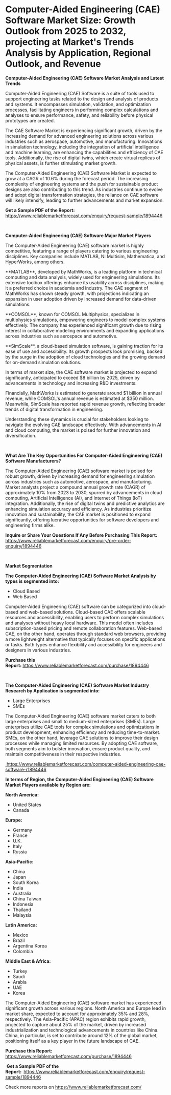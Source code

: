 <p><h1>Computer-Aided Engineering (CAE) Software Market Size: Growth Outlook from 2025 to 2032, projecting at Market's Trends Analysis by Application, Regional Outlook, and Revenue</h1></p><p><strong>Computer-Aided Engineering (CAE) Software Market Analysis and Latest Trends</strong></p>
<p><p>Computer-Aided Engineering (CAE) Software is a suite of tools used to support engineering tasks related to the design and analysis of products and systems. It encompasses simulation, validation, and optimization processes, facilitating engineers in performing complex calculations and analyses to ensure performance, safety, and reliability before physical prototypes are created.</p><p>The CAE Software Market is experiencing significant growth, driven by the increasing demand for advanced engineering solutions across various industries such as aerospace, automotive, and manufacturing. Innovations in simulation technology, including the integration of artificial intelligence and machine learning, are enhancing the capabilities and efficiency of CAE tools. Additionally, the rise of digital twins, which create virtual replicas of physical assets, is further stimulating market growth.</p><p>The Computer-Aided Engineering (CAE) Software Market is expected to grow at a CAGR of 10.6% during the forecast period. The increasing complexity of engineering systems and the push for sustainable product designs are also contributing to this trend. As industries continue to evolve and adopt digital transformation strategies, the reliance on CAE software will likely intensify, leading to further advancements and market expansion.</p></p>
<p><strong>Get a Sample PDF of the Report:&nbsp;</strong> <a href="https://www.reliablemarketforecast.com/enquiry/request-sample/1894446?utm_campaign=1130&utm_medium=2&utm_source=Github&utm_content=ia&utm_term=14012025&utm_id=computer-aided-engineering-cae-software">https://www.reliablemarketforecast.com/enquiry/request-sample/1894446</a></p>
<p>&nbsp;</p>
<p><strong>Computer-Aided Engineering (CAE) Software Major Market Players</strong></p>
<p><p>The Computer-Aided Engineering (CAE) software market is highly competitive, featuring a range of players catering to various engineering disciplines. Key companies include MATLAB, NI Multisim, Mathematica, and HyperWorks, among others.</p><p>**MATLAB**, developed by MathWorks, is a leading platform in technical computing and data analysis, widely used for engineering simulations. Its extensive toolbox offerings enhance its usability across disciplines, making it a preferred choice in academia and industry. The CAE segment of MathWorks has shown steady growth, with projections indicating an expansion in user adoption driven by increased demand for data-driven simulations.</p><p>**COMSOL**, known for COMSOL Multiphysics, specializes in multiphysics simulations, empowering engineers to model complex systems effectively. The company has experienced significant growth due to rising interest in collaborative modeling environments and expanding applications across industries such as aerospace and automotive.</p><p>**SimScale**, a cloud-based simulation software, is gaining traction for its ease of use and accessibility. Its growth prospects look promising, backed by the surge in the adoption of cloud technologies and the growing demand for on-demand simulation solutions.</p><p>In terms of market size, the CAE software market is projected to expand significantly, anticipated to exceed $8 billion by 2025, driven by advancements in technology and increasing R&D investments.</p><p>Financially, MathWorks is estimated to generate around $1 billion in annual revenue, while COMSOL's annual revenue is estimated at $350 million. Meanwhile, SimScale has reported rapid revenue growth, reflecting broader trends of digital transformation in engineering.</p><p>Understanding these dynamics is crucial for stakeholders looking to navigate the evolving CAE landscape effectively. With advancements in AI and cloud computing, the market is poised for further innovation and diversification.</p></p>
<p>&nbsp;</p>
<p><strong>What Are The Key Opportunities For Computer-Aided Engineering (CAE) Software Manufacturers?</strong></p>
<p><p>The Computer-Aided Engineering (CAE) software market is poised for robust growth, driven by increasing demand for engineering simulation across industries such as automotive, aerospace, and manufacturing. Market analysts project a compound annual growth rate (CAGR) of approximately 10% from 2023 to 2030, spurred by advancements in cloud computing, Artificial Intelligence (AI), and Internet of Things (IoT) integration. Additionally, the rise of digital twins and predictive analytics are enhancing simulation accuracy and efficiency. As industries prioritize innovation and sustainability, the CAE market is positioned to expand significantly, offering lucrative opportunities for software developers and engineering firms alike.</p></p>
<p><strong>Inquire or Share Your Questions If Any Before Purchasing This Report:</strong> <a href="https://www.reliablemarketforecast.com/enquiry/pre-order-enquiry/1894446?utm_campaign=1130&utm_medium=2&utm_source=Github&utm_content=ia&utm_term=14012025&utm_id=computer-aided-engineering-cae-software">https://www.reliablemarketforecast.com/enquiry/pre-order-enquiry/1894446</a></p>
<p>&nbsp;</p>
<p><strong>Market Segmentation</strong></p>
<p><strong>The Computer-Aided Engineering (CAE) Software Market Analysis by types is segmented into:</strong></p>
<p><ul><li>Cloud Based</li><li>Web Based</li></ul></p>
<p><p>Computer-Aided Engineering (CAE) software can be categorized into cloud-based and web-based solutions. Cloud-based CAE offers scalable resources and accessibility, enabling users to perform complex simulations and analyses without heavy local hardware. This model often includes subscription-based pricing and remote collaboration features. Web-based CAE, on the other hand, operates through standard web browsers, providing a more lightweight alternative that typically focuses on specific applications or tasks. Both types enhance flexibility and accessibility for engineers and designers in various industries.</p></p>
<p><strong>Purchase this Report:&nbsp;</strong><a href="https://www.reliablemarketforecast.com/purchase/1894446?utm_campaign=1130&utm_medium=2&utm_source=Github&utm_content=ia&utm_term=14012025&utm_id=computer-aided-engineering-cae-software">https://www.reliablemarketforecast.com/purchase/1894446</a></p>
<p>&nbsp;</p>
<p><strong>The Computer-Aided Engineering (CAE) Software Market Industry Research by Application is segmented into:</strong></p>
<p><ul><li>Large Enterprises</li><li>SMEs</li></ul></p>
<p><p>The Computer-Aided Engineering (CAE) software market caters to both large enterprises and small to medium-sized enterprises (SMEs). Large enterprises utilize CAE tools for complex simulations and optimizations in product development, enhancing efficiency and reducing time-to-market. SMEs, on the other hand, leverage CAE solutions to improve their design processes while managing limited resources. By adopting CAE software, both segments aim to bolster innovation, ensure product quality, and maintain competitiveness in their respective industries.</p></p>
<p><a href="https://www.reliablemarketforecast.com/computer-aided-engineering-cae-software-r1894446?utm_campaign=1130&utm_medium=2&utm_source=Github&utm_content=ia&utm_term=14012025&utm_id=computer-aided-engineering-cae-software">&nbsp;https://www.reliablemarketforecast.com/computer-aided-engineering-cae-software-r1894446</a></p>
<p><strong>In terms of Region, the Computer-Aided Engineering (CAE) Software Market Players available by Region are:</strong></p>
<p>
    <p> <strong> North America: </strong>
        <ul>
            <li>United States</li>
            <li>Canada</li>
        </ul>
        </p> 
    <p> <strong> Europe: </strong>
        <ul>
            <li>Germany</li>
            <li>France</li>
            <li>U.K.</li>
            <li>Italy</li>
            <li>Russia</li>
        </ul>
        </p> 
    <p> <strong> Asia-Pacific: </strong>
        <ul>
            <li>China</li>
            <li>Japan</li>
            <li>South Korea</li>
            <li>India</li>
            <li>Australia</li>
            <li>China Taiwan</li>
            <li>Indonesia</li>
            <li>Thailand</li>
            <li>Malaysia</li>
        </ul>
        </p> 
    <p> <strong> Latin America: </strong>
        <ul>
            <li>Mexico</li>
            <li>Brazil</li>
            <li>Argentina Korea</li>
            <li>Colombia</li>
        </ul>
        </p> 
    <p> <strong> Middle East & Africa: </strong>
        <ul>
            <li>Turkey</li>
            <li>Saudi</li>
            <li>Arabia</li>
            <li>UAE</li>
            <li>Korea</li>
        </ul>
    </p>
    </p>
<p><p>The Computer-Aided Engineering (CAE) software market has experienced significant growth across various regions. North America and Europe lead in market share, expected to account for approximately 35% and 28%, respectively. The Asia-Pacific (APAC) region exhibits rapid growth, projected to capture about 25% of the market, driven by increased industrialization and technological advancements in countries like China. China, in particular, is set to contribute around 12% of the global market, positioning itself as a key player in the future landscape of CAE.</p></p>
<p><strong>Purchase this Report: </strong><a href="https://www.reliablemarketforecast.com/purchase/1894446?utm_campaign=1130&utm_medium=2&utm_source=Github&utm_content=ia&utm_term=14012025&utm_id=computer-aided-engineering-cae-software">https://www.reliablemarketforecast.com/purchase/1894446</a></p>
<p>&nbsp;<strong>Get a Sample PDF of the Report:&nbsp;&nbsp;</strong><a href="https://www.reliablemarketforecast.com/enquiry/request-sample/1894446?utm_campaign=1130&utm_medium=2&utm_source=Github&utm_content=ia&utm_term=14012025&utm_id=computer-aided-engineering-cae-software">https://www.reliablemarketforecast.com/enquiry/request-sample/1894446</a></p>
<p><strong></strong></p>
<p>Check more reports on <a href="https://www.reliablemarketforecast.com/?utm_campaign=1130&utm_medium=2&utm_source=Github&utm_content=ia&utm_term=14012025&utm_id=computer-aided-engineering-cae-software">https://www.reliablemarketforecast.com/</a></p>